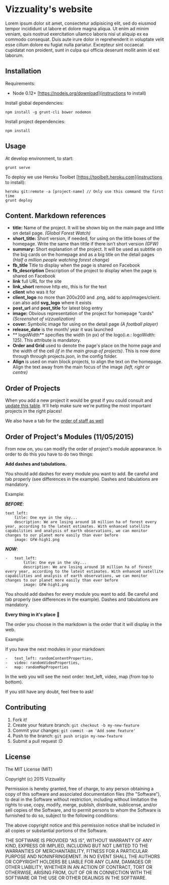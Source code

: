 # Vizzuality's website

Lorem ipsum dolor sit amet, consectetur adipisicing elit, sed do eiusmod tempor incididunt ut labore et dolore magna aliqua. Ut enim ad minim veniam, quis nostrud exercitation ullamco laboris nisi ut aliquip ex ea commodo consequat. Duis aute irure dolor in reprehenderit in voluptate velit esse cillum dolore eu fugiat nulla pariatur. Excepteur sint occaecat cupidatat non proident, sunt in culpa qui officia deserunt mollit anim id est laborum.

## Installation

Requirements:

* Node 0.12+ [https://nodejs.org/download](instructions to install)

Install global dependencies:

    npm install -g grunt-cli bower nodemon

Install project dependencies:

    npm install


## Usage

At develop environment, to start:

    grunt serve

To deploy we use Heroku Toolbet [https://toolbelt.heroku.com](instructions to install):

    heroku git:remote -a [project-name] // Only use this command the first time
    grunt deploy


## Content. Markdown references

* **title:** Name of the project. It will be shown big on the main page and little on detail page. _(Global Forest Watch)_
* **short_title:** Short version, if needed, for using on the little boxes of the homepage. Write the same than tittle if there isn’t short version _(GFW)_
* **summary:** Short explanation of the project. It will be used as subtitle on the big cards on the homepage and as a big title on the detail pages _(Half a million people watching forest change)_
* **fb_title** Title to display when the page is shared on Facebook
* **fb_description** Description of the project to display when the page is shared on Facebook
* **link** full URL for the site
* **link_short** remove http etc, this is for the text
* **client** who was it for
* **client_logo** no more than 200x200 and .png, add to app/images/client. can also add **svg_logo** where it exists
* **post_url** and **post_title** for latest blog entry
* **image:** Obvious representation of the project for homepage “cards” _(Screenshot of vizzualization)_
* **cover:** Symbolic image for using on the detail page _(A football player)_
* **release_date** is the month/ year it was launched
* ** logoWidth** specifies the width (in px) of the logo(i.e.: logoWidth: 125). This attribute is mandatory.
* **Order and Grid** used to denote the page's place on the home page and the width of the cell _(if in the main group of projects)_. This is now done through through projects.json, in the config folder.
* **Align** is used on main block projects, to align the text on the homepage. Align the text away from the main focus of the image _(left, right or centre)_


## Order of Projects

When you add a new project it would be great if you could consult and [update this table](https://docs.google.com/spreadsheets/d/171t8Nkwt80hM3bK_sBKNMjOcrw53c8_n2CecwZL-2OE/edit#gid=697157388). It'll help make sure we're putting the most important projects in the right places!

We also have a tab for the [order of staff as well](https://docs.google.com/spreadsheets/d/171t8Nkwt80hM3bK_sBKNMjOcrw53c8_n2CecwZL-2OE/edit#gid=1805787218)

## Order of Project's Modules (11/05/2015)
From now on, you can modify the order of project's module appearance. In order to do this you have to do two things:

**Add dashes and tabulations.**

You should add dashes for every module you want to add. Be careful and tab properly (see differences in the example). Dashes and tabulations are mandatory.

Example:
    
**_BEFORE_**:

    text_left:
        title: One eye in the sky...
        description: We are losing around 18 million ha of forest every year, according to the latest estimates. With enhanced satellite capabilities and analysis of earth observations, we can monitor changes to our planet more easily than ever before
        image: GFW-high1.png

**_NOW_**:

    -   text_left:
            title: One eye in the sky...
            description: We are losing around 18 million ha of forest every year, according to the latest estimates. With enhanced satellite capabilities and analysis of earth observations, we can monitor changes to our planet more easily than ever before
            image: GFW-high1.png

You should add dashes for every module you want to add. Be careful and tab properly (see differences in the example). Dashes and tabulations are mandatory.

**Every thing in it's place** :bamboo:

The order you choose in the markdown is the order that it will display in the web.

Example:

If you have the next modules in your markdown:
    
    -   text_left: randomContentProperties,
    -   video: randomVideoProperties,
    -   map: randomMapProperties

In the web you will see the next order: text_left, video, map (from top to bottom).

If you still have any doubt, feel free to ask!


## Contributing

1. Fork it!
2. Create your feature branch: `git checkout -b my-new-feature`
3. Commit your changes: `git commit -am 'Add some feature'`
4. Push to the branch: `git push origin my-new-feature`
5. Submit a pull request :D

## License

The MIT License (MIT)

Copyright (c) 2015 Vizzuality

Permission is hereby granted, free of charge, to any person obtaining a copy
of this software and associated documentation files (the "Software"), to deal
in the Software without restriction, including without limitation the rights
to use, copy, modify, merge, publish, distribute, sublicense, and/or sell
copies of the Software, and to permit persons to whom the Software is
furnished to do so, subject to the following conditions:

The above copyright notice and this permission notice shall be included in all
copies or substantial portions of the Software.

THE SOFTWARE IS PROVIDED "AS IS", WITHOUT WARRANTY OF ANY KIND, EXPRESS OR
IMPLIED, INCLUDING BUT NOT LIMITED TO THE WARRANTIES OF MERCHANTABILITY,
FITNESS FOR A PARTICULAR PURPOSE AND NONINFRINGEMENT. IN NO EVENT SHALL THE
AUTHORS OR COPYRIGHT HOLDERS BE LIABLE FOR ANY CLAIM, DAMAGES OR OTHER
LIABILITY, WHETHER IN AN ACTION OF CONTRACT, TORT OR OTHERWISE, ARISING FROM,
OUT OF OR IN CONNECTION WITH THE SOFTWARE OR THE USE OR OTHER DEALINGS IN THE
SOFTWARE.
